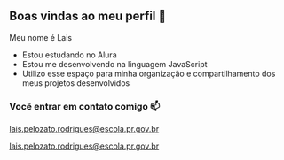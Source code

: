 ## Boas vindas ao meu perfil 💙

Meu nome é Lais

- Estou estudando no Alura
- Estou me desenvolvendo na linguagem JavaScript
- Utilizo esse espaço para minha organização e compartilhamento dos meus projetos desenvolvidos

### Você entrar em contato comigo 📫

lais.pelozato.rodrigues@escola.pr.gov.br

lais.pelozato.rodrigues@escola.pr.gov.br
